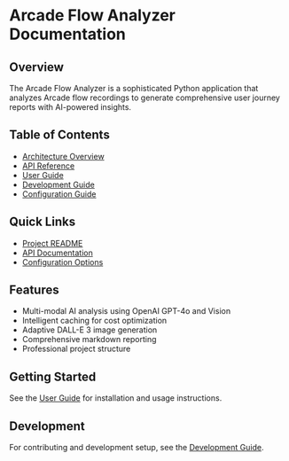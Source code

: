 # Arcade Flow Analyzer Documentation

## Overview
The Arcade Flow Analyzer is a sophisticated Python application that analyzes Arcade flow recordings to generate comprehensive user journey reports with AI-powered insights.

## Table of Contents
- [Architecture Overview](./architecture.md)
- [API Reference](./api-reference.md)
- [User Guide](./user-guide.md)
- [Development Guide](./development.md)
- [Configuration Guide](./configuration.md)

## Quick Links
- [Project README](../README.md)
- [API Documentation](./api-reference.md)
- [Configuration Options](./configuration.md)

## Features
- Multi-modal AI analysis using OpenAI GPT-4o and Vision
- Intelligent caching for cost optimization
- Adaptive DALL-E 3 image generation
- Comprehensive markdown reporting
- Professional project structure

## Getting Started
See the [User Guide](./user-guide.md) for installation and usage instructions.

## Development
For contributing and development setup, see the [Development Guide](./development.md).